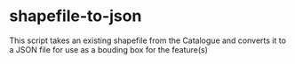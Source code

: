 # shapefile-to-json
This script takes an existing shapefile from the Catalogue and converts it to a JSON file for use as a bouding box for the feature(s)
